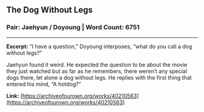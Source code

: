 
## The Dog Without Legs

### Pair: Jaehyun / Doyoung | Word Count: 6751

---

**Excerpt:** “I have a question,” Doyoung interposes, “what do you call a dog without legs?”

Jaehyun found it weird. He expected the question to be about the movie they just watched but as far as he remembers, there weren’t any special dogs there, let alone a dog without legs. He replies with the first thing that entered his mind, “A hotdog?”

**Link:** [https://archiveofourown.org/works/40210563](https://archiveofourown.org/works/40210563)